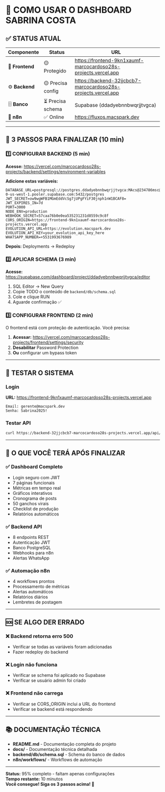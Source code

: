# 🚀 COMO USAR O DASHBOARD SABRINA COSTA

## ✅ STATUS ATUAL

| Componente | Status | URL |
|------------|--------|-----|
| 🎨 **Frontend** | 🟡 Protegido | https://frontend-9kn1xaumf-marcocardoso28s-projects.vercel.app |
| ⚙️ **Backend** | 🟡 Precisa config | https://backend-32jjcbcb7-marcocardoso28s-projects.vercel.app |
| 🗄️ **Banco** | ⏳ Precisa schema | Supabase (ddadyebnnbwqrjjtvgca) |
| 🤖 **n8n** | ✅ Online | https://fluxos.macspark.dev |

---

## 🎯 3 PASSOS PARA FINALIZAR (10 min)

### 1️⃣ CONFIGURAR BACKEND (5 min)
**Acesse:** https://vercel.com/marcocardoso28s-projects/backend/settings/environment-variables

**Adicione estas variáveis:**
```env
DATABASE_URL=postgresql://postgres.ddadyebnnbwqrjjtvgca:MAcs@234786msc@aws-0-us-west-1.pooler.supabase.com:5432/postgres
JWT_SECRET=ow9wgWFB1MGmEddVcSg7jUPgFYiF30jnph1nW1BCAF8=
JWT_EXPIRES_IN=7d
PORT=3000
NODE_ENV=production
WEBHOOK_SECRET=57caa76b0e0ea535231231d8559c9c8f
CORS_ORIGIN=https://frontend-9kn1xaumf-marcocardoso28s-projects.vercel.app
EVOLUTION_API_URL=https://evolution.macspark.dev
EVOLUTION_API_KEY=your_evolution_api_key_here
WHATSAPP_NUMBER=+5531993676989
```

**Depois:** Deployments → Redeploy

### 2️⃣ APLICAR SCHEMA (3 min)
**Acesse:** https://supabase.com/dashboard/project/ddadyebnnbwqrjjtvgca/editor

1. SQL Editor → New Query
2. Copie TODO o conteúdo de `backend/db/schema.sql`
3. Cole e clique RUN
4. Aguarde confirmação ✅

### 3️⃣ CONFIGURAR FRONTEND (2 min)
O frontend está com proteção de autenticação. Você precisa:

1. **Acessar:** https://vercel.com/marcocardoso28s-projects/frontend/settings/security
2. **Desabilitar** Password Protection
3. **Ou** configurar um bypass token

---

## 🧪 TESTAR O SISTEMA

### Login
**URL:** https://frontend-9kn1xaumf-marcocardoso28s-projects.vercel.app
```
Email: gerente@macspark.dev
Senha: Sabrina2025!
```

### Testar API
```bash
curl https://backend-32jjcbcb7-marcocardoso28s-projects.vercel.app/api/health
```

---

## 🎯 O QUE VOCÊ TERÁ APÓS FINALIZAR

### ✅ Dashboard Completo
- Login seguro com JWT
- 7 páginas funcionais
- Métricas em tempo real
- Gráficos interativos
- Cronograma de posts
- 50 ganchos virais
- Checklist de produção
- Relatórios automáticos

### ✅ Backend API
- 8 endpoints REST
- Autenticação JWT
- Banco PostgreSQL
- Webhooks para n8n
- Alertas WhatsApp

### ✅ Automação n8n
- 4 workflows prontos
- Processamento de métricas
- Alertas automáticos
- Relatórios diários
- Lembretes de postagem

---

## 🆘 SE ALGO DER ERRADO

### ❌ Backend retorna erro 500
- Verificar se todas as variáveis foram adicionadas
- Fazer redeploy do backend

### ❌ Login não funciona
- Verificar se schema foi aplicado no Supabase
- Verificar se usuário admin foi criado

### ❌ Frontend não carrega
- Verificar se CORS_ORIGIN inclui a URL do frontend
- Verificar se backend está respondendo

---

## 📚 DOCUMENTAÇÃO TÉCNICA

- **README.md** - Documentação completa do projeto
- **docs/** - Documentação técnica detalhada
- **backend/db/schema.sql** - Schema do banco de dados
- **n8n/workflows/** - Workflows de automação

---

**Status:** 95% completo - faltam apenas configurações  
**Tempo restante:** 10 minutos  
**Você consegue! Siga os 3 passos acima! 🚀**
